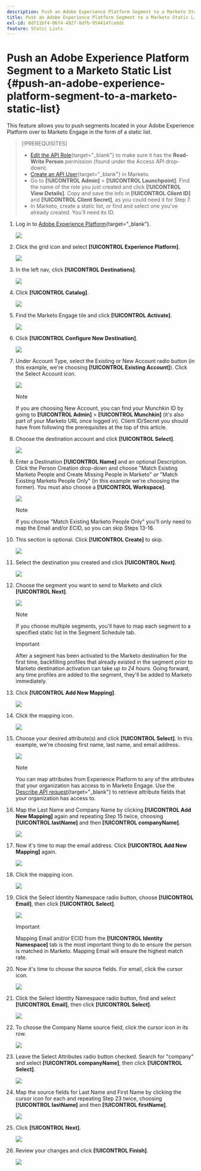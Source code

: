 ```yaml
---
description: Push an Adobe Experience Platform Segment to a Marketo Static List - Marketo Docs - Product Documentation
title: Push an Adobe Experience Platform Segment to a Marketo Static List
exl-id: 8df11bf4-06f4-4927-8dfb-954414fce6dc
feature: Static Lists
---
```

# Push an Adobe Experience Platform Segment to a Marketo Static List {#push-an-adobe-experience-platform-segment-to-a-marketo-static-list}

This feature allows you to push segments located in your Adobe Experience Platform over to Marketo Engage in the form of a static list.

>[!PREREQUISITES]
>
>* [Edit the API Role](/help/marketo/product-docs/administration/users-and-roles/create-delete-edit-and-change-a-user-role.md#edit-an-existing-role){target="_blank"} to make sure it has the **Read-Write Person** permission (found under the Access API drop-down).
>* [Create an API User](/help/marketo/product-docs/administration/users-and-roles/create-an-api-only-user.md){target="_blank"} in Marketo.
>* Go to **[!UICONTROL Admin]** > **[!UICONTROL Launchpoint]**. Find the name of the role you just created and click **[!UICONTROL View Details]**. Copy and save the info in **[!UICONTROL Client ID]** and **[!UICONTROL Client Secret]**, as you could need it for Step 7.
>* In Marketo, create a static list, or find and select one you've already created. You'll need its ID.

1. Log in to [Adobe Experience Platform](https://experience.adobe.com/){target="_blank"}.

   ![](assets/push-an-adobe-experience-platform-segment-1.png)

1. Click the grid icon and select **[!UICONTROL Experience Platform]**.

   ![](assets/push-an-adobe-experience-platform-segment-2.png)

1. In the left nav, click **[!UICONTROL Destinations]**.

   ![](assets/push-an-adobe-experience-platform-segment-3.png)

1. Click **[!UICONTROL Catalog]**.

   ![](assets/push-an-adobe-experience-platform-segment-4.png)

1. Find the Marketo Engage tile and click **[!UICONTROL Activate]**.

   ![](assets/push-an-adobe-experience-platform-segment-5.png)

1. Click **[!UICONTROL Configure New Destination]**.

   ![](assets/push-an-adobe-experience-platform-segment-6.png)


1. Under Account Type, select the Existing or New Account radio button (in this example, we're choosing **[!UICONTROL Existing Account]**). Click the Select Account icon.

   ![](assets/push-an-adobe-experience-platform-segment-7.png)

   >[!NOTE]
   >
   >If you are choosing New Account, you can find your Munchkin ID by going to **[!UICONTROL Admin]** > **[!UICONTROL Munchkin]** (it's also part of your Marketo URL once logged in). Client ID/Secret you should have from following the prerequisites at the top of this article.

1. Choose the destination account and click **[!UICONTROL Select]**.

   ![](assets/push-an-adobe-experience-platform-segment-8.png)

1. Enter a Destination **[!UICONTROL Name]** and an optional Description. Click the Person Creation drop-down and choose "Match Existing Marketo People and Create Missing People in Marketo" _or_ "Match Existing Marketo People Only" (in this example we're choosing the former). You must also choose a **[!UICONTROL Workspace]**.

   ![](assets/push-an-adobe-experience-platform-segment-9.png)

   >[!NOTE]
   >
   >If you choose "Match Existing Marketo People Only" you'll only need to map the Email and/or ECID, so you can skip Steps 13-16.

1. This section is optional. Click **[!UICONTROL Create]** to skip.

   ![](assets/push-an-adobe-experience-platform-segment-10.png)

1. Select the destination you created and click **[!UICONTROL Next]**.

   ![](assets/push-an-adobe-experience-platform-segment-11.png)

1. Choose the segment you want to send to Marketo and click **[!UICONTROL Next]**.

   ![](assets/push-an-adobe-experience-platform-segment-12.png)

   >[!NOTE]
   >
   >If you choose multiple segments, you'll have to map each segment to a specified static list in the Segment Schedule tab.

   >[!IMPORTANT]
   >
   >After a segment has been activated to the Marketo destination for the first time, backfilling profiles that already existed in the segment prior to Marketo destination activation can take _up to 24 hours_. Going forward, any time profiles are added to the segment, they'll be added to Marketo immediately.

1. Click **[!UICONTROL Add New Mapping]**.

   ![](assets/push-an-adobe-experience-platform-segment-13.png)

1. Click the mapping icon.

   ![](assets/push-an-adobe-experience-platform-segment-14.png)

1. Choose your desired attribute(s) and click **[!UICONTROL Select]**. In this example, we're choosing first name, last name, and email address.

   ![](assets/push-an-adobe-experience-platform-segment-15.png)

   >[!NOTE]
   >
   >You can map attributes from Experience Platform to any of the attributes that your organization has access to in Marketo Engage. Use the [Describe API request](https://developers.marketo.com/rest-api/lead-database/leads/#describe){target="_blank"} to retrieve attribute fields that your organization has access to.

1. Map the Last Name and Company Name by clicking **[!UICONTROL Add New Mapping]** again and repeating Step 15 twice, choosing **[!UICONTROL lastName]** and then **[!UICONTROL companyName]**.

   ![](assets/push-an-adobe-experience-platform-segment-16.png)

1. Now it's time to map the email address. Click **[!UICONTROL Add New Mapping]** again.

   ![](assets/push-an-adobe-experience-platform-segment-17.png)

1. Click the mapping icon.

   ![](assets/push-an-adobe-experience-platform-segment-18.png)

1. Click the Select Identity Namespace radio button, choose **[!UICONTROL Email]**, then click **[!UICONTROL Select]**.

   ![](assets/push-an-adobe-experience-platform-segment-19.png)

   >[!IMPORTANT]
   >
   >Mapping Email and/or ECID from the **[!UICONTROL Identity Namespace]** tab is the most important thing to do to ensure the person is matched in Marketo. Mapping Email will ensure the highest match rate.

1. Now it's time to choose the source fields. For email, click the cursor icon.

   ![](assets/push-an-adobe-experience-platform-segment-20.png)

1. Click the Select Identity Namespace radio button, find and select **[!UICONTROL Email]**, then click **[!UICONTROL Select]**.

   ![](assets/push-an-adobe-experience-platform-segment-21.png)

1. To choose the Company Name source field, click the cursor icon in its row.

   ![](assets/push-an-adobe-experience-platform-segment-22.png)

1. Leave the Select Attributes radio button checked. Search for "company" and select **[!UICONTROL companyName]**, then click **[!UICONTROL Select]**.

   ![](assets/push-an-adobe-experience-platform-segment-23.png)

1. Map the source fields for Last Name and First Name by clicking the cursor icon for each and repeating Step 23 twice, choosing **[!UICONTROL lastName]** and then **[!UICONTROL firstName]**.

   ![](assets/push-an-adobe-experience-platform-segment-24.png)

1. Click **[!UICONTROL Next]**.

   ![](assets/push-an-adobe-experience-platform-segment-25.png)

1. Review your changes and click **[!UICONTROL Finish]**.

   ![](assets/push-an-adobe-experience-platform-segment-26.png)
